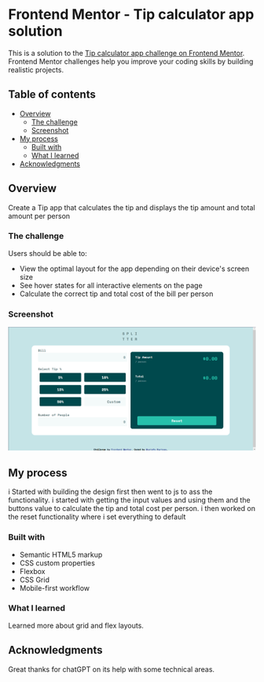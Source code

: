 # Frontend Mentor - Tip calculator app solution

This is a solution to the [Tip calculator app challenge on Frontend Mentor](https://www.frontendmentor.io/challenges/tip-calculator-app-ugJNGbJUX). Frontend Mentor challenges help you improve your coding skills by building realistic projects.

## Table of contents

- [Overview](#overview)
  - [The challenge](#the-challenge)
  - [Screenshot](#screenshot)
- [My process](#my-process)
  - [Built with](#built-with)
  - [What I learned](#what-i-learned)
- [Acknowledgments](#acknowledgments)

## Overview
Create a Tip app that calculates the tip and displays the tip amount and total amount per person
### The challenge

Users should be able to:

- View the optimal layout for the app depending on their device's screen size
- See hover states for all interactive elements on the page
- Calculate the correct tip and total cost of the bill per person

### Screenshot

![](./images/tipApp.png)

## My process
i Started with building the design first then went to js to ass the functionality. i started with getting the input values and using them and the buttons value to calculate the tip and total cost per person. i then worked on the reset functionality where i set everything to default
### Built with

- Semantic HTML5 markup
- CSS custom properties
- Flexbox
- CSS Grid
- Mobile-first workflow


### What I learned
Learned more about grid and flex layouts.

## Acknowledgments

Great thanks for chatGPT on its help with some technical areas.
